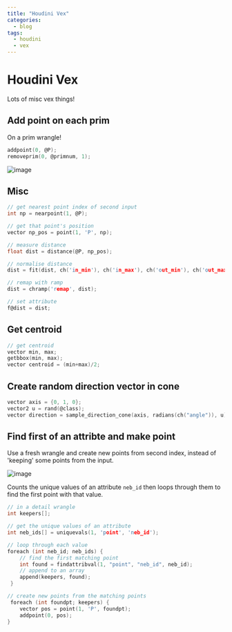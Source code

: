 ```yaml
---
title: "Houdini Vex"
categories:
  - blog
tags:
  - houdini
  - vex
---
```


# Houdini Vex
Lots of misc vex things!

## Add point on each prim
On a prim wrangle!
```c
addpoint(0, @P);
removeprim(0, @primnum, 1);
```
![image](https://user-images.githubusercontent.com/12150445/151206580-044b3158-104b-4861-bad4-64d0371237f6.png)

## Misc
```c
// get nearest point index of second input
int np = nearpoint(1, @P);

// get that point's position
vector np_pos = point(1, 'P', np);

// measure distance
float dist = distance(@P, np_pos);

// normalise distance
dist = fit(dist, ch('in_min'), ch('in_max'), ch('out_min'), ch('out_max'));

// remap with ramp
dist = chramp('remap', dist);

// set attribute
f@dist = dist;
```
## Get centroid
```c
// get centroid
vector min, max;
getbbox(min, max);
vector centroid = (min+max)/2;
```

## Create random direction vector in cone
```c
vector axis = {0, 1, 0};
vector2 u = rand(@class);
vector direction = sample_direction_cone(axis, radians(ch("angle")), u);
```

## Find first of an attribte and make point
Use a fresh wrangle and create new points from second index, instead of 'keeping' some points from the input.

![image](https://user-images.githubusercontent.com/12150445/175514915-df63a713-f52a-4a88-8b30-f45e2bbe648c.png)

Counts the unique values of an attribute `neb_id` then loops through them to find the first point with that value.

```c
// in a detail wrangle
int keepers[];

// get the unique values of an attribute
int neb_ids[] = uniquevals(1, 'point', 'neb_id');

// loop through each value
foreach (int neb_id; neb_ids) {
    // find the first matching point
    int found = findattribval(1, "point", "neb_id", neb_id);
    // append to an array
    append(keepers, found);
 }

// create new points from the matching points
 foreach (int foundpt; keepers) {
    vector pos = point(1, 'P', foundpt);
    addpoint(0, pos);
}
```
